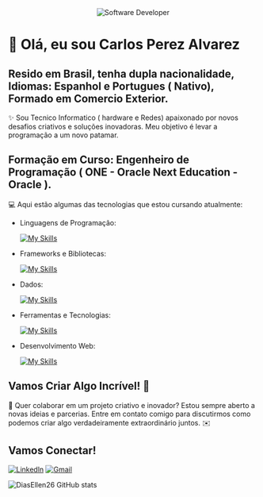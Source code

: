 <div align="center">
  <img src="https://i.pinimg.com/originals/0f/25/e4/0f25e4668c1c7740b5ed41835339d67f.gif" alt="Software Developer">
</div>

# 🚀 Olá, eu sou Carlos Perez Alvarez
## Resido em Brasil, tenha dupla nacionalidade, Idiomas: Espanhol e Portugues ( Nativo), Formado em Comercio Exterior.

✨ Sou Tecnico Informatico ( hardware e Redes) apaixonado por novos desafios criativos e soluções inovadoras. Meu objetivo é levar a programação a um novo patamar. 

## Formação em Curso: Engenheiro de Programação ( ONE - Oracle Next Education - Oracle ).

💻 Aqui estão algumas das tecnologias que estou cursando atualmente:

-  Linguagens de Programação: 

    [![My Skills](https://skillicons.dev/icons?i=java,javascript,python)](https://skillicons.dev)
- Frameworks e Bibliotecas: 

    [![My Skills](https://skillicons.dev/icons?i=spring,react,django)](https://skillicons.dev)
- Dados: 

    [![My Skills](https://skillicons.dev/icons?i=mysql,mongo)](https://skillicons.dev)
- Ferramentas e Tecnologias: 

    [![My Skills](https://skillicons.dev/icons?i=git,github,visualstudio,eclipse)](https://skillicons.dev)
- Desenvolvimento Web:

    [![My Skills](https://skillicons.dev/icons?i=php,html,css)](https://skillicons.dev) 


## Vamos Criar Algo Incrível! 💫

💬 Quer colaborar em um projeto criativo e inovador? Estou sempre aberto a novas ideias e parcerias. Entre em contato comigo para discutirmos como podemos criar algo verdadeiramente extraordinário juntos. ✉️

## Vamos Conectar!

[![Linkedln](https://img.shields.io/badge/-{Nome}-purple?style=flat-square&logo=Instagram&logoColor=white&link={Link})]({Link})
[![Gmail](https://img.shields.io/badge/-{Nome}-blue?style=flat-square&logo=Facebook&logoColor=white&link={Link})]({Link})

![DiasEllen26 GitHub stats](https://github-readme-stats.vercel.app/api?username=DiasEllen26\&rank_icon=percentile)
